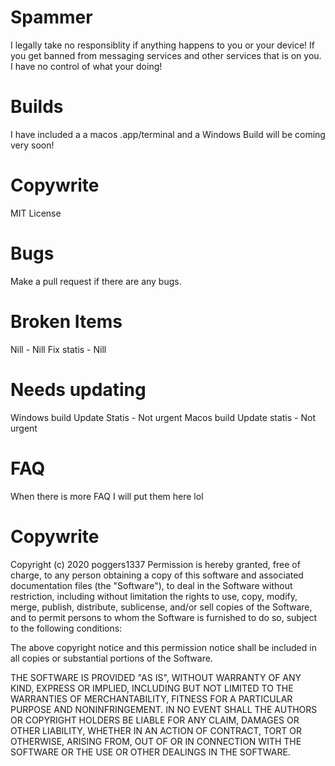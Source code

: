 # Spammer
I legally take no responsiblity if anything happens to you or your device!
If you get banned from messaging services and other services that is on you. I have no control of what your doing!
# Builds
I have included a a macos .app/terminal and a Windows Build will be coming very soon!
# Copywrite
MIT License
# Bugs 
Make a pull request if there are any bugs.
# Broken Items
Nill - Nill
Fix statis - Nill
# Needs updating
Windows build 
Update Statis - Not urgent 
Macos build 
Update statis - Not urgent
# FAQ
When there is more FAQ I will put them here lol
# Copywrite
Copyright (c) 2020 poggers1337
Permission is hereby granted, free of charge, to any person obtaining a copy
of this software and associated documentation files (the "Software"), to deal
in the Software without restriction, including without limitation the rights
to use, copy, modify, merge, publish, distribute, sublicense, and/or sell
copies of the Software, and to permit persons to whom the Software is
furnished to do so, subject to the following conditions:

The above copyright notice and this permission notice shall be included in all
copies or substantial portions of the Software.

THE SOFTWARE IS PROVIDED "AS IS", WITHOUT WARRANTY OF ANY KIND, EXPRESS OR
IMPLIED, INCLUDING BUT NOT LIMITED TO THE WARRANTIES OF MERCHANTABILITY,
FITNESS FOR A PARTICULAR PURPOSE AND NONINFRINGEMENT. IN NO EVENT SHALL THE
AUTHORS OR COPYRIGHT HOLDERS BE LIABLE FOR ANY CLAIM, DAMAGES OR OTHER
LIABILITY, WHETHER IN AN ACTION OF CONTRACT, TORT OR OTHERWISE, ARISING FROM,
OUT OF OR IN CONNECTION WITH THE SOFTWARE OR THE USE OR OTHER DEALINGS IN THE
SOFTWARE.

